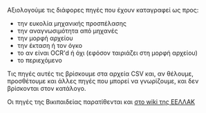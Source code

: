 Αξιολογούμε τις διάφορες πηγές που έχουν καταγραφεί ως προς:

- την ευκολία μηχανικής προσπέλασης
- την αναγνωσιμότητα από μηχανές
- την μορφή αρχείου
- την έκταση ή τον όγκο
- το αν είναι OCR'd ή όχι (εφόσον ταιριάζει στη μορφή αρχείου)
- το περιεχόμενο

Τις πηγές αυτές τις βρίσκουμε στα αρχεία CSV και, αν θέλουμε, προσθέτουμε και άλλες πηγές που μπορεί να γνωρίζουμε, και δεν βρίσκονται στον κατάλογο.

Οι πηγές της Βικιπαιδείας παρατίθενται και [στο wiki της ΕΕΛΛΑΚ](https://ellak.gr/wiki/index.php?title=%CE%9A%CE%B1%CF%84%CE%AC%CE%BB%CE%BF%CE%B3%CE%BF%CF%82_%CE%A0%CE%B7%CE%B3%CF%8E%CE%BD_%CE%95%CE%BB%CE%BB%CE%B7%CE%BD%CE%B9%CE%BA%CE%BF%CF%8D_%CE%9A%CE%B5%CE%B9%CE%BC%CE%AD%CE%BD%CE%BF%CF%85)
